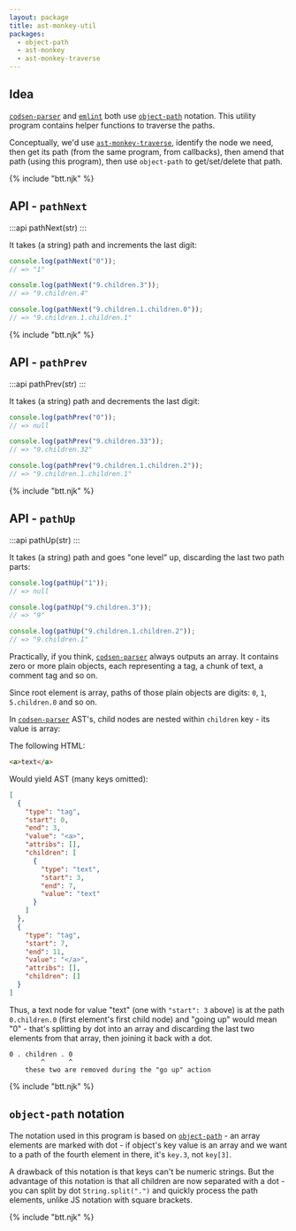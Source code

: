 ```yaml
---
layout: package
title: ast-monkey-util
packages:
  - object-path
  - ast-monkey
  - ast-monkey-traverse
---
```


## Idea

[`codsen-parser`](/os/codsen-parser/) and [`emlint`](/os/emlint/) both use [`object-path`](https://www.npmjs.com/package/object-path) notation. This utility program contains helper functions to traverse the paths.

Conceptually, we'd use [`ast-monkey-traverse`](/os/ast-monkey-traverse/), identify the node we need, then get its path (from the same program, from callbacks), then amend that path (using this program), then use `object-path` to get/set/delete that path.

{% include "btt.njk" %}

## API - `pathNext`

:::api
pathNext(str)
:::

It takes (a string) path and increments the last digit:

```js
console.log(pathNext("0"));
// => "1"

console.log(pathNext("9.children.3"));
// => "9.children.4"

console.log(pathNext("9.children.1.children.0"));
// => "9.children.1.children.1"
```

{% include "btt.njk" %}

## API - `pathPrev`

:::api
pathPrev(str)
:::

It takes (a string) path and decrements the last digit:

```js
console.log(pathPrev("0"));
// => null

console.log(pathPrev("9.children.33"));
// => "9.children.32"

console.log(pathPrev("9.children.1.children.2"));
// => "9.children.1.children.1"
```

{% include "btt.njk" %}

## API - `pathUp`

:::api
pathUp(str)
:::

It takes (a string) path and goes "one level" up, discarding the last two path parts:

```js
console.log(pathUp("1"));
// => null

console.log(pathUp("9.children.3"));
// => "9"

console.log(pathUp("9.children.1.children.2"));
// => "9.children.1"
```

Practically, if you think, [`codsen-parser`](/os/codsen-parser/) always outputs an array. It contains zero or more plain objects, each representing a tag, a chunk of text, a comment tag and so on.

Since root element is array, paths of those plain objects are digits: `0`, `1`, `5.children.0` and so on.

In [`codsen-parser`](/os/codsen-parser/) AST's, child nodes are nested within `children` key - its value is array:

The following HTML:

```html
<a>text</a>
```

Would yield AST (many keys omitted):

```json
[
  {
    "type": "tag",
    "start": 0,
    "end": 3,
    "value": "<a>",
    "attribs": [],
    "children": [
      {
        "type": "text",
        "start": 3,
        "end": 7,
        "value": "text"
      }
    ]
  },
  {
    "type": "tag",
    "start": 7,
    "end": 11,
    "value": "</a>",
    "attribs": [],
    "children": []
  }
]
```

Thus, a text node for value "text" (one with `"start": 3` above) is at the path `0.children.0` (first element's first child node) and "going up" would mean "0" - that's splitting by dot into an array and discarding the last two elements from that array, then joining it back with a dot.

```
0 . children . 0
        ^      ^
    these two are removed during the "go up" action
```

{% include "btt.njk" %}

## `object-path` notation

The notation used in this program is based on [`object-path`](https://www.npmjs.com/package/object-path) - an array elements are marked with dot - if object's key value is an array and we want to a path of the fourth element in there, it's `key.3`, not `key[3]`.

A drawback of this notation is that keys can't be numeric strings. But the advantage of this notation is that all children are now separated with a dot - you can split by dot `String.split(".")` and quickly process the path elements, unlike JS notation with square brackets.

{% include "btt.njk" %}
